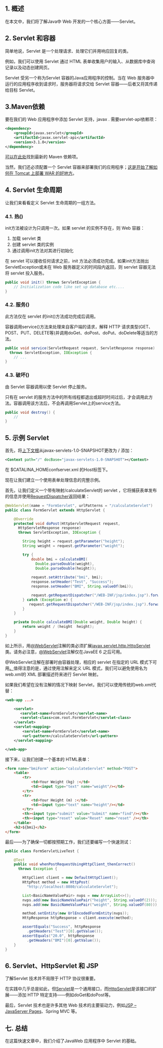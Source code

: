 ## 1. 概述

在本文中，我们将了解Java中 Web 开发的一个核心方面——Servlet。

## 2. Servlet 和容器

简单地说，Servlet 是一个处理请求、处理它们并用响应回复的类。

例如，我们可以使用 Servlet 通过 HTML 表单收集用户的输入、从数据库中查询记录以及动态创建网页。

Servlet 受另一个称为Servlet 容器的Java应用程序的控制。当在 Web 服务器中运行的应用程序收到请求时，服务器将请求交给 Servlet 容器——后者又将其传递给目标 Servlet。

## 3.Maven依赖

要在我们的 Web 应用程序中添加 Servlet 支持，javax . 需要servlet-api依赖项：

```xml
<dependency>
    <groupId>javax.servlet</groupId>
    <artifactId>javax.servlet-api</artifactId>
    <version>3.1.0</version>
</dependency>
```

[可以在此处](https://mvnrepository.com/artifact/javax.servlet/servlet-api)找到最新的 Maven 依赖项。

当然，我们还必须配置一个 Servlet 容器来部署我们的应用程序；[这是开始了解如何在 Tomcat 上部署 WAR 的好地方](https://www.baeldung.com/tomcat-deploy-war)。

## 4. Servlet 生命周期

让我们来看看定义 Servlet 生命周期的一组方法。

### 4.1. 热() 

init方法被设计为只调用一次。如果 servlet 的实例不存在，则 Web 容器：

1.  加载 servlet 类
2.  创建 servlet 类的实例
3.  通过调用init方法对其进行初始化

在 servlet 可以接收任何请求之前，init 方法必须成功完成。如果init方法抛出ServletException或未在 Web 服务器定义的时间段内返回，则 servlet 容器无法将 servlet 投入服务。

```java
public void init() throws ServletException {
    // Initialization code like set up database etc....
}
```

### 4.2. 服务() 

此方法仅在 servlet 的init()方法成功完成后调用。

容器调用service()方法来处理来自客户端的请求，解释 HTTP 请求类型(GET、POST、PUT、DELETE等)并调用doGet、doPost、doPut、doDelete等适当的方法。

```java
public void service(ServletRequest request, ServletResponse response) 
  throws ServletException, IOException {
    // ...
}
```

### 4.3. 破坏() 

由 Servlet 容器调用以使 Servlet 停止服务。

只有在 servlet 的服务方法中的所有线程都退出或超时时间过后，才会调用此方法。容器调用该方法后，不会再调用Servlet上的service方法。

```java
public void destroy() {
    // 
}
```

## 5. 示例 Servlet

首先，将[上下文根](https://www.baeldung.com/tomcat-root-application)从javax-servlets-1.0-SNAPSHOT更改为 / 添加：

```xml
<Context path="/" docBase="javax-servlets-1.0-SNAPSHOT"></Context>
```

在 $CATALINA_HOMEconfserver.xml 的Host标签下。

现在让我们建立一个使用表单处理信息的完整示例。

首先，让我们定义一个带有映射/calculateServlet的 servlet ，它将捕获表单发布的信息并使用[RequestDispatcher](https://docs.oracle.com/javaee/6/api/javax/servlet/RequestDispatcher.html)返回结果：

```java
@WebServlet(name = "FormServlet", urlPatterns = "/calculateServlet")
public class FormServlet extends HttpServlet {

    @Override
    protected void doPost(HttpServletRequest request, 
      HttpServletResponse response)
      throws ServletException, IOException {

        String height = request.getParameter("height");
        String weight = request.getParameter("weight");

        try {
            double bmi = calculateBMI(
              Double.parseDouble(weight), 
              Double.parseDouble(height));
            
            request.setAttribute("bmi", bmi);
            response.setHeader("Test", "Success");
            response.setHeader("BMI", String.valueOf(bmi));

            request.getRequestDispatcher("/WEB-INF/jsp/index.jsp").forward(request, response);
        } catch (Exception e) {
           request.getRequestDispatcher("/WEB-INF/jsp/index.jsp").forward(request, response);
        }
    }

    private Double calculateBMI(Double weight, Double height) {
        return weight / (height  height);
    }
}
```

如上所示，用[@WebServlet](https://docs.oracle.com/javaee/6/api/javax/servlet/annotation/WebServlet.html)注解的类必须扩展[javax.servlet.http.HttpServlet](https://docs.oracle.com/javaee/7/api/javax/servlet/http/HttpServlet.html)类。请务必注意，[@WebServlet](https://docs.oracle.com/javaee/6/api/javax/servlet/annotation/WebServlet.html)注解仅在JavaEE 6 之后可用。

@WebServlet注解在部署时由容器处理，相应的 servlet 在指定的 URL 模式下可用[。](https://docs.oracle.com/javaee/6/api/javax/servlet/annotation/WebServlet.html)值得注意的是，通过使用注解来定义 URL 模式，我们可以避免使用名为web.xml的 XML 部署描述符来进行 Servlet 映射。

如果我们希望在没有注解的情况下映射 Servlet，我们可以使用传统的web.xml代替：

```xml
<web-app ...>

    <servlet>
       <servlet-name>FormServlet</servlet-name>
       <servlet-class>com.root.FormServlet</servlet-class>
    </servlet>
    <servlet-mapping>
        <servlet-name>FormServlet</servlet-name>
        <url-pattern>/calculateServlet</url-pattern>
    </servlet-mapping>

</web-app>
```

接下来，让我们创建一个基本的 HTML表单：

```html
<form name="bmiForm" action="calculateServlet" method="POST">
    <table>
        <tr>
            <td>Your Weight (kg) :</td>
            <td><input type="text" name="weight"/></td>
        </tr>
        <tr>
            <td>Your Height (m) :</td>
            <td><input type="text" name="height"/></td>
        </tr>
        <th><input type="submit" value="Submit" name="find"/></th>
        <th><input type="reset" value="Reset" name="reset" /></th>
    </table>
    <h2>${bmi}</h2>
</form>
```

最后——为了确保一切都按预期工作，我们还要编写一个快速测试：

```java
public class FormServletLiveTest {

    @Test
    public void whenPostRequestUsingHttpClient_thenCorrect() 
      throws Exception {

        HttpClient client = new DefaultHttpClient();
        HttpPost method = new HttpPost(
          "http://localhost:8080/calculateServlet");

        List<BasicNameValuePair> nvps = new ArrayList<>();
        nvps.add(new BasicNameValuePair("height", String.valueOf(2)));
        nvps.add(new BasicNameValuePair("weight", String.valueOf(80)));

        method.setEntity(new UrlEncodedFormEntity(nvps));
        HttpResponse httpResponse = client.execute(method);

        assertEquals("Success", httpResponse
          .getHeaders("Test")[0].getValue());
        assertEquals("20.0", httpResponse
          .getHeaders("BMI")[0].getValue());
    }
}
```

## 6. Servlet、HttpServlet 和 JSP

了解Servlet 技术并不局限于 HTTP 协议很重要。

在实践中几乎总是如此，但[Servlet](https://docs.oracle.com/javaee/7/api/javax/servlet/Servlet.html)是一个通用接口，而[HttpServlet](https://docs.oracle.com/javaee/7/api/javax/servlet/http/HttpServlet.html)是该接口的扩展——添加 HTTP 特定支持——例如doGet和doPost等。

最后，Servlet 技术也是许多其他 Web 技术的主要驱动力，例如[JSP – JavaServer Pages](https://www.baeldung.com/jsp)、Spring MVC 等。

## 七. 总结

在这篇快速文章中，我们介绍了JavaWeb 应用程序中 Servlet 的基础。